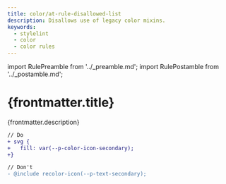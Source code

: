 ```yaml
---
title: color/at-rule-disallowed-list
description: Disallows use of legacy color mixins.
keywords:
  - stylelint
  - color
  - color rules
---
```


import RulePreamble from '../_preamble.md';
import RulePostamble from '../_postamble.md';

# {frontmatter.title}

<Lede>{frontmatter.description}</Lede>

<RulePreamble category="color" />

```diff
// Do
+ svg {
+   fill: var(--p-color-icon-secondary);
+}

// Don't
- @include recolor-icon(--p-text-secondary);
```

<RulePostamble />
